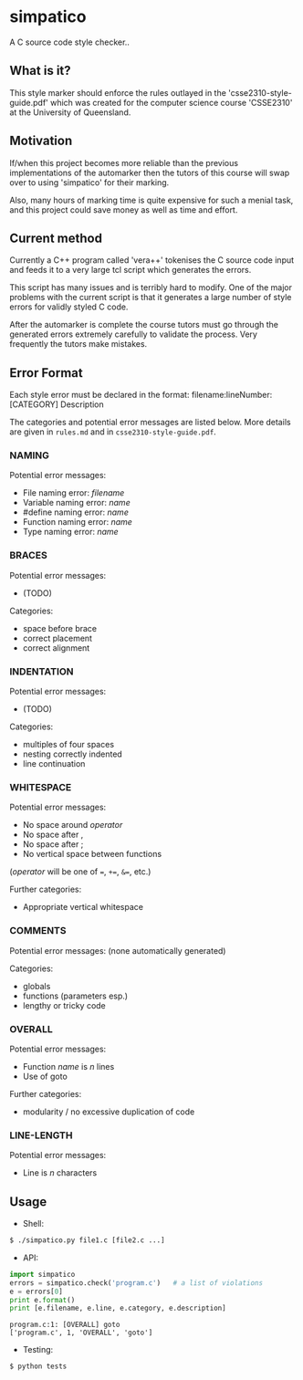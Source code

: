 simpatico
=========

A C source code style checker..

## What is it?

This style marker should enforce the rules outlayed in
the 'csse2310-style-guide.pdf' which was created for the computer
science course 'CSSE2310' at the University of Queensland.

## Motivation

If/when this project becomes more reliable than the previous
implementations of the automarker then the tutors of this 
course will swap over to using 'simpatico' for their marking.

Also, many hours of marking time is quite expensive for such
a menial task, and this project could save money as well 
as time and effort.

## Current method

Currently a C++ program called 'vera++' tokenises the C
source code input and feeds it to a very large tcl script
which generates the errors. 

This script has many issues and is terribly hard to modify.
One of the major problems with the current script is that
it generates a large number of style errors for validly 
styled C code.

After the automarker is complete the course tutors must go
through the generated errors extremely carefully to validate
the process. Very frequently the tutors make mistakes.

## Error Format

Each style error must be declared in the format:
    filename:lineNumber: [CATEGORY] Description

The categories and potential error messages are listed below. More details are given in
`rules.md` and in `csse2310-style-guide.pdf`.

### NAMING

Potential error messages:
- File naming error: _filename_
- Variable naming error: _name_
- #define naming error: _name_
- Function naming error: _name_
- Type naming error: _name_

### BRACES

Potential error messages:
- (TODO)

Categories:
- space before brace
- correct placement
- correct alignment

### INDENTATION

Potential error messages:
- (TODO)

Categories:
- multiples of four spaces
- nesting correctly indented
- line continuation

### WHITESPACE

Potential error messages:
- No space around _operator_
- No space after ,
- No space after ;
- No vertical space between functions

(_operator_ will be one of `=`, `+=`, `&=`, etc.)

Further categories:
- Appropriate vertical whitespace

### COMMENTS

Potential error messages:
(none automatically generated)

Categories:
- globals
- functions (parameters esp.)
- lengthy or tricky code

### OVERALL

Potential error messages:
- Function _name_ is _n_ lines
- Use of goto

Further categories:
- modularity / no excessive duplication of code

### LINE-LENGTH

Potential error messages:
- Line is _n_ characters

## Usage

* Shell:

```bash
$ ./simpatico.py file1.c [file2.c ...]
```

* API:

```python
import simpatico
errors = simpatico.check('program.c')   # a list of violations
e = errors[0]
print e.format()
print [e.filename, e.line, e.category, e.description]
```

```
program.c:1: [OVERALL] goto
['program.c', 1, 'OVERALL', 'goto']
```

* Testing:

```bash
$ python tests
```
